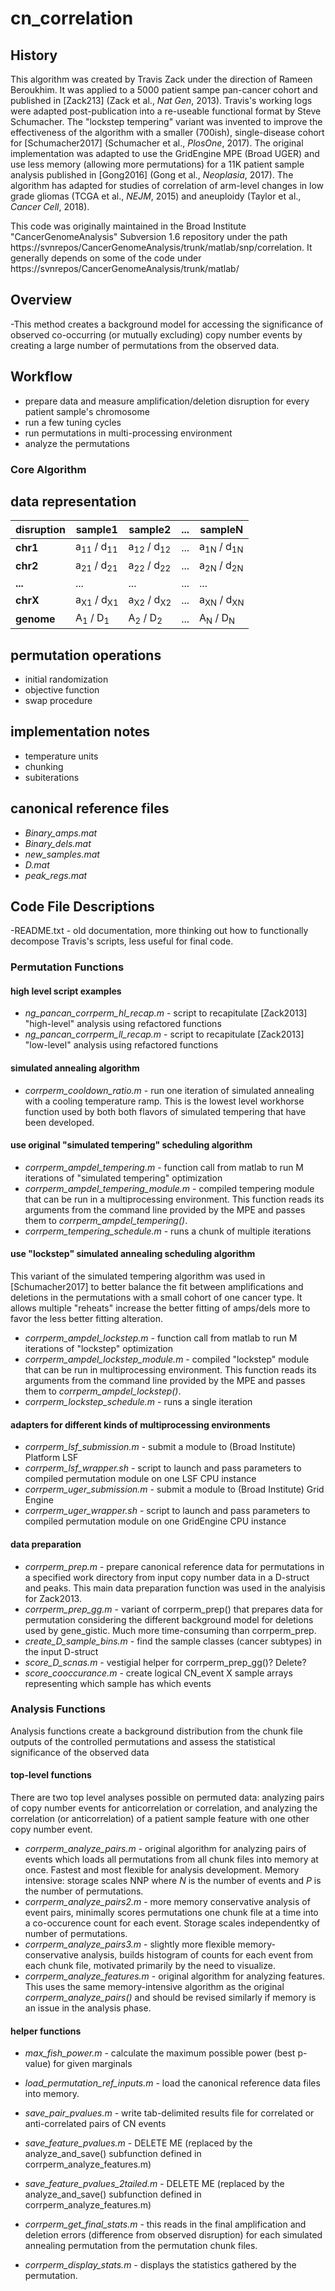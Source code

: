 # cn_correlation

## History
This algorithm was created by Travis Zack under the direction of Rameen Beroukhim. It was applied to a 5000 patient sampe pan-cancer cohort and published in [Zack213] (Zack et al., *Nat Gen*, 2013). Travis's working logs were adapted post-publication into a re-useable functional format by Steve Schumacher. The "lockstep tempering" variant was invented to improve the effectiveness of the algorithm with a smaller (700ish), single-disease cohort for [Schumacher2017] (Schumacher et al., *PlosOne*, 2017). The original implementation was adapted to use the GridEngine MPE (Broad UGER) and use less memory (allowing more permutations) for a 11K patient sample analysis published in [Gong2016] (Gong et al., *Neoplasia*, 2017). The algorithm has adapted for studies of correlation of arm-level changes in low grade gliomas (TCGA et al., *NEJM*, 2015) and aneuploidy (Taylor et al., *Cancer Cell*, 2018).

This code was originally maintained in the Broad Institute "CancerGenomeAnalysis" Subversion 1.6 repository under the path
https://svnrepos/CancerGenomeAnalysis/trunk/matlab/snp/correlation. It generally depends on some of the code under https://svnrepos/CancerGenomeAnalysis/trunk/matlab/

## Overview
-This method creates a background model for accessing the significance of observed co-occurring (or mutually excluding) copy number events by creating a large number of permutations from the observed data. 

## Workflow
- prepare data and measure amplification/deletion disruption for every patient sample's chromosome
- run a few tuning cycles
- run permutations in multi-processing environment
- analyze the permutations

### Core Algorithm

## data representation
|disruption|sample1|sample2|...|sampleN|
|---|---|---|---|---|
|**chr1**| a<sub>11</sub> / d<sub>11</sub> | a<sub>12</sub> / d<sub>12</sub> |...| a<sub>1N</sub> / d<sub>1N</sub> |
|**chr2**| a<sub>21</sub> / d<sub>21</sub> | a<sub>22</sub> / d<sub>22</sub> |...| a<sub>2N</sub> / d<sub>2N</sub> |
|**...**|...|...|...|...|
|**chrX**| a<sub>X1</sub> / d<sub>X1</sub> | a<sub>X2</sub> / d<sub>X2</sub> |...| a<sub>XN</sub> / d<sub>XN</sub> |
|**genome**| A<sub>1</sub> / D<sub>1</sub> | A<sub>2</sub> / D<sub>2</sub> |...|A<sub>N</sub> / D<sub>N</sub> |

## permutation operations
- initial randomization
- objective function
- swap procedure

## implementation notes
- temperature units
- chunking
- subiterations

## canonical reference files
- *Binary_amps.mat*
- *Binary_dels.mat*
- *new_samples.mat*
- *D.mat*
- *peak_regs.mat*




## Code File Descriptions
-README.txt - old documentation, more thinking out how to functionally decompose Travis's scripts, less useful for final code.

### Permutation Functions

#### high level script examples
- *ng_pancan_corrperm_hl_recap.m* - script to recapitulate [Zack2013] "high-level" analysis using refactored functions
- *ng_pancan_corrperm_ll_recap.m* - script to recapitulate [Zack2013] "low-level" analysis using refactored functions

#### simulated annealing algorithm
- *corrperm_cooldown_ratio.m* - run one iteration of simulated annealing with a cooling temperature 
ramp. This is the lowest level workhorse function used by both both flavors of simulated tempering that
have been developed.


#### use original "simulated tempering" scheduling algorithm
- *corrperm_ampdel_tempering.m* - function call from matlab to run M iterations of "simulated tempering" optimization
- *corrperm_ampdel_tempering_module.m* - compiled tempering module that can be run in a multiprocessing 
environment. This function reads its arguments from the command line provided by the MPE and passes them
to *corrperm_ampdel_tempering()*.
- *corrperm_tempering_schedule.m* - runs a chunk of multiple iterations 

#### use "lockstep" simulated annealing scheduling algorithm
This variant of the simulated tempering algorithm was used in [Schumacher2017] to better balance the fit between 
amplifications and deletions in the permutations with a small cohort of one cancer type. It allows multiple "reheats"
increase the better fitting of amps/dels more to favor the less better fitting alteration. 
- *corrperm_ampdel_lockstep.m* - function call from matlab to run M iterations of "lockstep" optimization
- *corrperm_ampdel_lockstep_module.m* - compiled "lockstep" module that can be run in multiprocessing 
environment. This function reads its arguments from the command line provided by the MPE and passes them
to *corrperm_ampdel_lockstep()*.
- *corrperm_lockstep_schedule.m* - runs a single iteration

#### adapters for different kinds of multiprocessing environments
- *corrperm_lsf_submission.m* - submit a module to (Broad Institute) Platform LSF
- *corrperm_lsf_wrapper.sh* - script to launch and pass parameters to compiled permutation module on one LSF CPU instance
- *corrperm_uger_submission.m* - submit a module to (Broad Institute) Grid Engine
- *corrperm_uger_wrapper.sh* - script to launch and pass parameters to compiled permutation module on one GridEngine CPU instance

#### data preparation
- *corrperm_prep.m* - prepare canonical reference data for permutations in a specified work directory from input copy number data in a D-struct and peaks. This main data preparation function was used in the analyisis for Zack2013.
- *corrperm_prep_gg.m* - variant of corrperm_prep() that prepares data for permutation considering the different background model for
deletions used by gene_gistic. Much more time-consuming than corrperm_prep.
- *create_D_sample_bins.m* - find the sample classes (cancer subtypes) in the input D-struct
- *score_D_scnas.m* - vestigial helper for corrperm_prep_gg()? Delete?
- *score_cooccurance.m* - create logical CN_event X sample arrays representing which sample has which events

### Analysis Functions
Analysis functions create a background distribution from the chunk file outputs of the controlled permutations
and assess the statistical significance of the observed data 
#### top-level functions
There are two top level analyses possible on permuted data: analyzing pairs of copy number events 
for anticorrelation or correlation, and analyzing the correlation (or anticorrelation) of a patient sample feature
with one other copy number event.
- *corrperm_analyze_pairs.m* - original algorithm for analyzing pairs of events which loads all permutations 
from all chunk files into memory at once. Fastest and most flexible for analysis development. Memory intensive: storage
scales NNP where *N* is the number of events and *P* is the number of permutations.
- *corrperm_analyze_pairs2.m* - more memory conservative analysis of event pairs, minimally scores permutations one chunk 
file at a time into a co-occurence count for each event. Storage scales independentky of number of permutations.
- *corrperm_analyze_pairs3.m* - slightly more flexible memory-conservative analysis, builds histogram of counts for each event from each chunk file, motivated primarily by the need to visualize.
- *corrperm_analyze_features.m* - original algorithm for analyzing features. This uses the same memory-intensive 
algorithm as the original *corrperm_analyze_pairs()* and should be revised similarly if memory is an issue in the analysis phase.
#### helper functions
- *max_fish_power.m* - calculate the maximum possible power (best p-value) for given marginals  
- *load_permutation_ref_inputs.m* - load the canonical reference data files into memory.
- *save_pair_pvalues.m* - write tab-delimited results file for correlated or anti-correlated pairs of CN events
- *save_feature_pvalues.m* - DELETE ME (replaced by the analyze_and_save() subfunction defined in corrperm_analyze_features.m)
- *save_feature_pvalues_2tailed.m* - DELETE ME (replaced by the analyze_and_save() subfunction defined in corrperm_analyze_features.m)
- *corrperm_get_final_stats.m* - this reads in the final amplification and deletion errors (difference from observed disruption) for each simulated annealing permutation from the permutation chunk files.

- *corrperm_display_stats.m* - displays the statistics gathered by the permutation.
